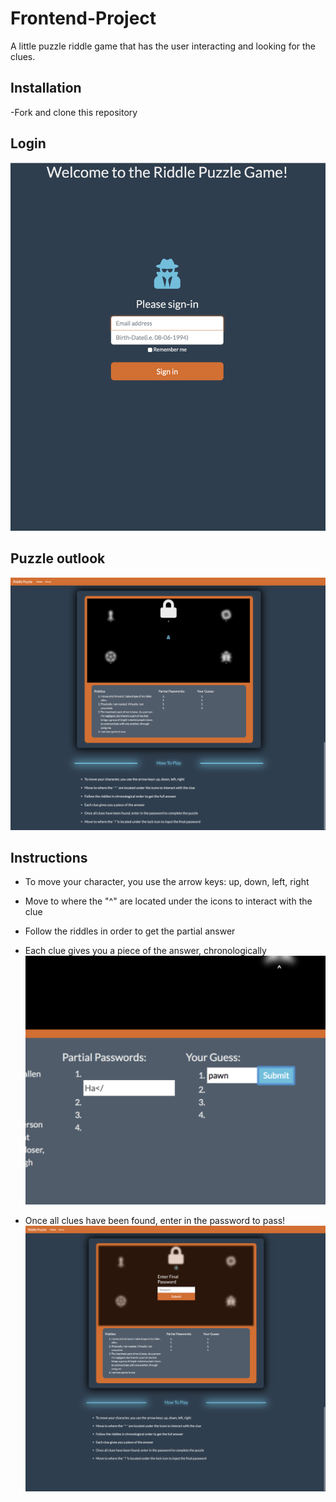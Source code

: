 # Frontend-Project
A little puzzle riddle game that has the user interacting and looking for the clues.

## Installation
-Fork and clone this repository

## Login

![login](./pictures/snapshot.png)

## Puzzle outlook

![puzzle](./pictures/snapshot1.png)

## Instructions
- To move your character, you use the arrow keys: up, down, left, right

- Move to where the "^" are located under the icons to interact with the clue

- Follow the riddles in order to get the partial answer

- Each clue gives you a piece of the answer, chronologically
![puzzle](./pictures/snapshot2.png)

- Once all clues have been found, enter in the password to pass!
![puzzle](./pictures/snapshot3.png)
